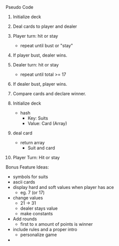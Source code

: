 Pseudo Code

1. Initialize deck
2. Deal cards to player and dealer
3. Player turn: hit or stay
   - repeat until bust or "stay"
4. If player bust, dealer wins.
5. Dealer turn: hit or stay
   - repeat until total >= 17
6. If dealer bust, player wins.
7. Compare cards and declare winner.

1. Initialize deck
   - hash
     - Key: Suits 
     - Value: Card (Array)

2. deal card
   - return array
     - Suit and card
10. Player Turn: Hit or stay

Bonus Feature Ideas:

- symbols for suits
- ascii cards
- display hard and soft values when player has ace 
  - eg. 7 (or 17)
- change values
  - 21 -> 31
  - dealer stays value
  - make constants
- Add rounds
  - first to x amount of points is winner
- include rules and a proper intro
  - personalize game
- 